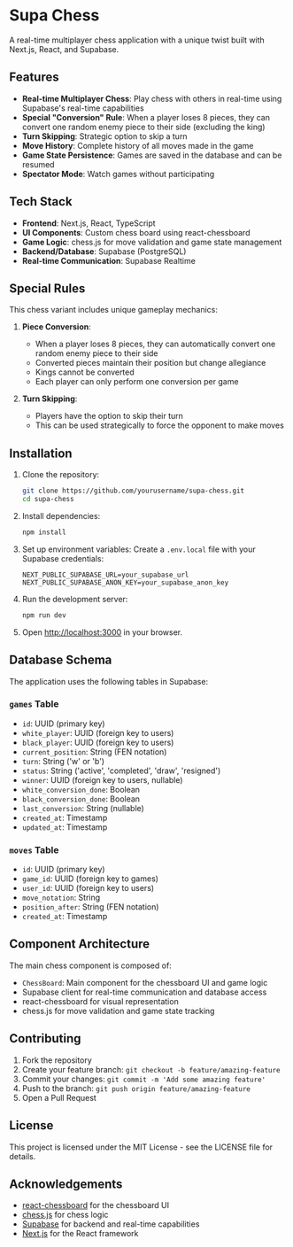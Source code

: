 # Supa Chess

A real-time multiplayer chess application with a unique twist built with Next.js, React, and Supabase.

## Features

- **Real-time Multiplayer Chess**: Play chess with others in real-time using Supabase's real-time capabilities
- **Special "Conversion" Rule**: When a player loses 8 pieces, they can convert one random enemy piece to their side (excluding the king)
- **Turn Skipping**: Strategic option to skip a turn
- **Move History**: Complete history of all moves made in the game
- **Game State Persistence**: Games are saved in the database and can be resumed
- **Spectator Mode**: Watch games without participating

## Tech Stack

- **Frontend**: Next.js, React, TypeScript
- **UI Components**: Custom chess board using react-chessboard
- **Game Logic**: chess.js for move validation and game state management
- **Backend/Database**: Supabase (PostgreSQL)
- **Real-time Communication**: Supabase Realtime

## Special Rules

This chess variant includes unique gameplay mechanics:

1. **Piece Conversion**:
   - When a player loses 8 pieces, they can automatically convert one random enemy piece to their side
   - Converted pieces maintain their position but change allegiance
   - Kings cannot be converted
   - Each player can only perform one conversion per game

2. **Turn Skipping**:
   - Players have the option to skip their turn
   - This can be used strategically to force the opponent to make moves

## Installation

1. Clone the repository:
   ```bash
   git clone https://github.com/yourusername/supa-chess.git
   cd supa-chess
   ```

2. Install dependencies:
   ```bash
   npm install
   ```

3. Set up environment variables:
   Create a `.env.local` file with your Supabase credentials:
   ```
   NEXT_PUBLIC_SUPABASE_URL=your_supabase_url
   NEXT_PUBLIC_SUPABASE_ANON_KEY=your_supabase_anon_key
   ```

4. Run the development server:
   ```bash
   npm run dev
   ```

5. Open [http://localhost:3000](http://localhost:3000) in your browser.

## Database Schema

The application uses the following tables in Supabase:

### `games` Table
- `id`: UUID (primary key)
- `white_player`: UUID (foreign key to users)
- `black_player`: UUID (foreign key to users)
- `current_position`: String (FEN notation)
- `turn`: String ('w' or 'b')
- `status`: String ('active', 'completed', 'draw', 'resigned')
- `winner`: UUID (foreign key to users, nullable)
- `white_conversion_done`: Boolean
- `black_conversion_done`: Boolean
- `last_conversion`: String (nullable)
- `created_at`: Timestamp
- `updated_at`: Timestamp

### `moves` Table
- `id`: UUID (primary key)
- `game_id`: UUID (foreign key to games)
- `user_id`: UUID (foreign key to users)
- `move_notation`: String
- `position_after`: String (FEN notation)
- `created_at`: Timestamp

## Component Architecture

The main chess component is composed of:

- `ChessBoard`: Main component for the chessboard UI and game logic
- Supabase client for real-time communication and database access
- react-chessboard for visual representation
- chess.js for move validation and game state tracking

## Contributing

1. Fork the repository
2. Create your feature branch: `git checkout -b feature/amazing-feature`
3. Commit your changes: `git commit -m 'Add some amazing feature'`
4. Push to the branch: `git push origin feature/amazing-feature`
5. Open a Pull Request

## License

This project is licensed under the MIT License - see the LICENSE file for details.

## Acknowledgements

- [react-chessboard](https://github.com/Clariity/react-chessboard) for the chessboard UI
- [chess.js](https://github.com/jhlywa/chess.js) for chess logic
- [Supabase](https://supabase.com) for backend and real-time capabilities
- [Next.js](https://nextjs.org) for the React framework